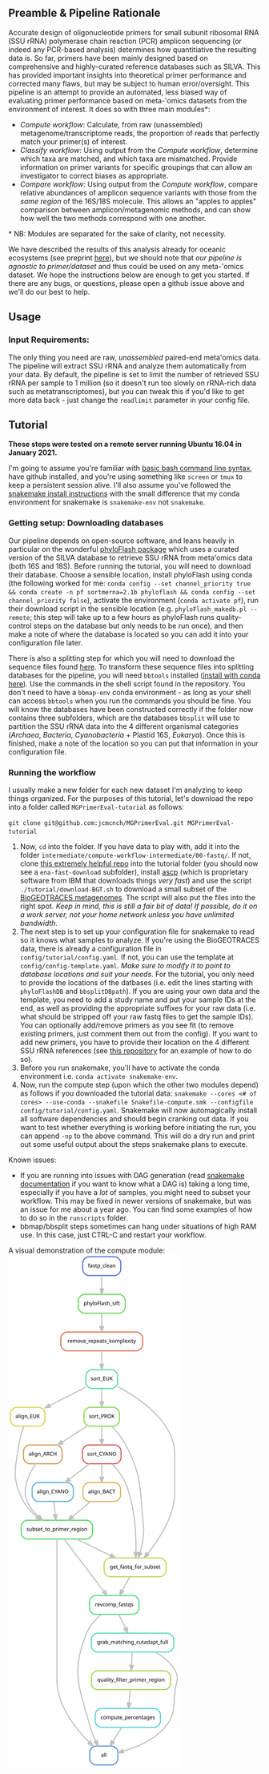 ## Preamble & Pipeline Rationale

Accurate design of oligonucleotide primers for small subunit ribosomal RNA (SSU rRNA) polymerase chain reaction (PCR) amplicon sequencing (or indeed any PCR-based analysis) determines how quantitiative the resulting data is. So far, primers have been mainly designed based on comprehensive and highly-curated reference databases such as SILVA. This has provided important insights into theoretical primer performance and corrected many flaws, but may be subject to human error/oversight. This pipeline is an attempt to provide an automated, less biased way of evaluating primer performance based on meta-'omics datasets from the environment of interest. It does so with three main modules\*:

* *Compute workflow*: Calculate, from raw (unassembled) metagenome/transcriptome reads, the proportion of reads that perfectly match your primer(s) of interest.
* *Classify workflow*: Using output from the *Compute workflow*, determine which taxa are matched, and which taxa are mismatched. Provide information on primer variants for specific groupings that can allow an investigator to correct biases as appropriate.
* *Compare workflow*: Using output from the *Compute workflow*, compare relative abundances of amplicon sequence variants with those from the *same region* of the 16S/18S molecule. This allows an "apples to apples" comparison between amplicon/metagenomic methods, and can show how well the two methods correspond with one another. 

\* NB: Modules are separated for the sake of clarity, not necessity.

We have described the results of this analysis already for oceanic ecosystems (see preprint [here](https://www.biorxiv.org/content/10.1101/2020.11.09.375543v1)), but we should note that *our pipeline is agnostic to primer/dataset* and thus could be used on any meta-'omics dataset. We hope the instructions below are enough to get you started. If there are any bugs, or questions, please open a github issue above and we'll do our best to help.

## Usage

### Input Requirements:

The only thing you need are raw, *unassembled* paired-end meta'omics data. The pipeline will extract SSU rRNA and analyze them automatically from your data. By default, the pipeline is set to limit the number of retrieved SSU rRNA per sample to 1 million (so it doesn't run too slowly on rRNA-rich data such as metatranscriptomes), but you can tweak this if you'd like to get more data back - just change the `readlimit` parameter in your config file.

## Tutorial

**These steps were tested on a remote server running Ubuntu 16.04 in January 2021.**

I'm going to assume you're familiar with [basic bash command line syntax](https://astrobiomike.github.io/unix/unix-intro), have github installed, and you're using something like `screen` or `tmux` to keep a persistent session alive. I'll also assume you've followed the [snakemake install instructions](https://snakemake.readthedocs.io/en/stable/getting_started/installation.html) with the small difference that my conda environment for snakemake is `snakemake-env` not `snakemake`.

### Getting setup: Downloading databases

Our pipeline depends on open-source software, and leans heavily in particular on the wonderful [phyloFlash package](https://github.com/HRGV/phyloFlash/blob/master/README.md) which uses a curated version of the SILVA database to retrieve SSU rRNA from meta'omics data (both 16S and 18S). Before running the tutorial, you will need to download their database. Choose a sensible location, install phyloFlash using conda (the following worked for me: `conda config --set channel_priority true && conda create -n pf sortmerna=2.1b phyloflash && conda config --set channel_priority false`), activate the environment (`conda activate pf`), run their download script in the sensible location (e.g. `phyloFlash_makedb.pl --remote`; this step will take up to a few hours as phyloFlash runs quality-control steps on the database but only needs to be run once), and then make a note of where the database is located so you can add it into your configuration file later.

There is also a splitting step for which you will need to download the sequence files found [here](https://osf.io/e65rs/). To transform these sequence files into splitting databases for the pipeline, you will need `bbtools` installed ([install with conda here]()). Use the commands in the shell script found in the repository. You don't need to have a `bbmap-env` conda environment - as long as your shell can access `bbtools` when you run the commands you should be fine. You will know the databases have been constructed correctly if the folder now contains three subfolders, which are the databases `bbsplit` will use to partition the SSU rRNA data into the 4 different organismal categories (*Archaea*, *Bacteria*, *Cyanobacteria* + Plastid 16S, *Eukarya*). Once this is finished, make a note of the location so you can put that information in your configuration file.

### Running the workflow

I usually make a new folder for each new dataset I'm analyzing to keep things organized. For the purposes of this tutorial, let's download the repo into a folder called `MGPrimerEval-tutorial` as follows:

`git clone git@github.com:jcmcnch/MGPrimerEval.git MGPrimerEval-tutorial`

1. Now, `cd` into the folder. If you have data to play with, add it into the folder `intermediate/compute-workflow-intermediate/00-fastq/`. If not, clone [this extremely helpful repo](https://github.com/wwood/ena-fast-download) into the tutorial folder (you should now see a `ena-fast-download` subfolder), install [ascp](https://download.asperasoft.com/download/docs/ascp/3.5.2/html/index.html) (which is proprietary software from IBM that downloads things *very fast*) and use the script `./tutorial/download-BGT.sh` to download a small subset of the [BioGEOTRACES metagenomes](https://www.nature.com/articles/sdata2018176). The script will also put the files into the right spot. *Keep in mind, this is still a fair bit of data! If possible, do it on a work server, not your home network unless you have unlimited bandwidth.*
2. The next step is to set up your configuration file for snakemake to read so it knows what samples to analyze. If you're using the BioGEOTRACES data, there is already a configuration file in `config/tutorial/config.yaml`. If not, you can use the template at `config/config-template.yaml`. *Make sure to modify it to point to database locations and suit your needs*. For the tutorial, you only need to provide the locations of the datbases (i.e. edit the lines starting with `phyloFlashDB` and `bbsplitDBpath`). If you are using your own data and the template, you need to add a study name and put your sample IDs at the end, as well as providing the appropriate suffixes for your raw data (i.e. what should be stripped off your raw fastq files to get the sample IDs). You can optionally add/remove primers as you see fit (to remove existing primers, just comment them out from the config). If you want to add new primers, you have to provide their location on the 4 different SSU rRNA references (see [this repository](https://github.com/jcmcnch/primer-regions.alignments) for an example of how to do so).
3. Before you run snakemake, you'll have to activate the conda environment i.e. `conda activate snakemake-env`.
4. Now, run the compute step (upon which the other two modules depend) as follows if you downloaded the tutorial data: `snakemake --cores <# of cores> --use-conda --snakefile Snakefile-compute.smk --configfile config/tutorial/config.yaml`. Snakemake will now automagically install all software dependencies and should begin cranking out data. If you want to test whether everything is working before initiating the run, you can append `-np` to the above command. This will do a dry run and print out some useful output about the steps snakemake plans to execute.

Known issues:

* If you are running into issues with DAG generation (read [snakemake documentation](https://snakemake.readthedocs.io/en/stable/) if you want to know what a DAG is) taking a long time, especially if you have a *lot* of samples, you might need to subset your workflow. This may be fixed in newer versions of snakemake, but was an issue for me about a year ago. You can find some examples of how to do so in the `runscripts` folder.
* bbmap/bbsplit steps sometimes can hang under situations of high RAM use. In this case, just CTRL-C and restart your workflow.

A visual demonstration of the compute module:
![Rule graph for initial (Snakefile-compute.smk) steps](https://github.com/jcmcnch/MGPrimerEval/blob/master/images/Snakefile-compute.svg)
